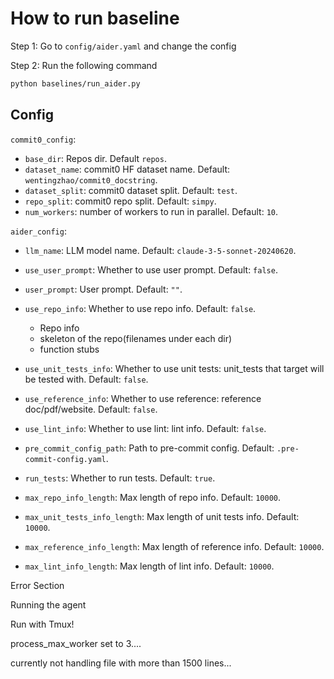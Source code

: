 # How to run baseline

Step 1: Go to `config/aider.yaml` and change the config

Step 2: Run the following command

```bash
python baselines/run_aider.py
```

## Config

`commit0_config`:

- `base_dir`: Repos dir. Default `repos`.
- `dataset_name`: commit0 HF dataset name. Default: `wentingzhao/commit0_docstring`.
- `dataset_split`: commit0 dataset split. Default: `test`.
- `repo_split`: commit0 repo split. Default: `simpy`.
- `num_workers`: number of workers to run in parallel. Default: `10`.

`aider_config`:

- `llm_name`: LLM model name. Default: `claude-3-5-sonnet-20240620`.
- `use_user_prompt`: Whether to use user prompt. Default: `false`.
- `user_prompt`: User prompt. Default: `""`.
- `use_repo_info`: Whether to use repo info. Default: `false`.
  - Repo info
  - skeleton of the repo(filenames under each dir)
  - function stubs

- `use_unit_tests_info`: Whether to use unit tests: unit_tests that target will be tested with. Default: `false`.
- `use_reference_info`: Whether to use reference: reference doc/pdf/website. Default: `false`.
- `use_lint_info`: Whether to use lint: lint info. Default: `false`.
- `pre_commit_config_path`: Path to pre-commit config. Default: `.pre-commit-config.yaml`.
- `run_tests`: Whether to run tests. Default: `true`.
- `max_repo_info_length`: Max length of repo info. Default: `10000`.
- `max_unit_tests_info_length`: Max length of unit tests info. Default: `10000`.
- `max_reference_info_length`: Max length of reference info. Default: `10000`.
- `max_lint_info_length`: Max length of lint info. Default: `10000`.










Error Section



Running the agent

Run with Tmux!

process_max_worker set to 3....

currently not handling file with more than 1500 lines...